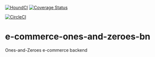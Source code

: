  [![HoundCI](https://img.shields.io/badge/reviewed%20by-Hound-%23a873d1.svg)](https://houndci.com)
  [![Coverage Status](https://coveralls.io/repos/github/atlp-rwanda/e-commerce-ones-and-zeroes-bn/badge.svg?branch=develop)](https://coveralls.io/github/atlp-rwanda/e-commerce-ones-and-zeroes-bn?branch=develop)

   [![CircleCI](https://circleci.com/gh/atlp-rwanda/e-commerce-ones-and-zeroes-bn/ft-reset-password.svg?style=svg)](https://app.circleci.com/pipelines/github/atlp-rwanda/e-commerce-ones-and-zeroes-bn/?branch=ft-reset-password)


 # e-commerce-ones-and-zeroes-bn
Ones-and-Zeroes e-commerce backend 
